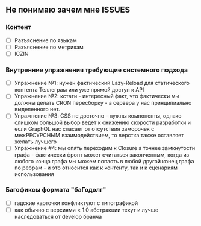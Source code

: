 ## Не понимаю зачем мне ISSUES

### Контент

* [ ] Разъяснение по языкам
* [ ] Разъяснение по метрикам
* [ ] ICZIN

### Внутренние упражнения требующие системного подхода

* [ ] Упражнение №1: нужен фактический Lazy-Reload для статического контента Теллеграм или уже прямой доступ к API
* [ ] Упражнение №2: кстати - интересный факт, что фактически мы должны делать CRON пересборку - а сервера у нас принципиально выделенного нет.
* [ ] Упражнение №3: CSS не досточно - нужны компоненты, однако слишком большой выбор ведет к снижению скорости разработки и если GraphQL нас спасает от отсутствия заморочек с межРЕСУРСНЫМ взаимодействием, то верстка также оставляет желать лучшего
* [ ] Упражнение #4: мы опять переходим к Closure а точнее замкнутости графа - фактически фронт может считаться законченным, когда из любого конца графа мы можем попасть в любой другой конец графа по ребрам - и это относится как к контенту, так и к сценариям использования

### Багофиксы формата "баГодолг"

* [ ] гадские карточки конфликтуют с типографикой
* [ ] как обычно с версиями < 1.0 абстракции текут и лучше наследоваться от develop бранча
